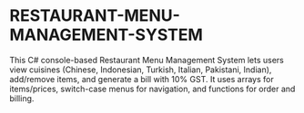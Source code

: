 # RESTAURANT-MENU-MANAGEMENT-SYSTEM
This C# console-based Restaurant Menu Management System lets users view cuisines (Chinese, Indonesian, Turkish, Italian, Pakistani, Indian), add/remove items, and generate a bill with 10% GST. It uses arrays for items/prices, switch-case menus for navigation, and functions for order and billing.
